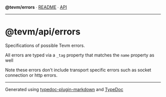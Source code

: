 **@tevm/errors** ∙ [README](README.md) ∙ [API](API.md)

***

# @tevm/api/errors

Specifications of possible Tevm errors.

All errors are typed via a `_tag` property that matches the `name` property as well

Note these errors don't include transport specific errors such as socket connection or http errors.

***
Generated using [typedoc-plugin-markdown](https://www.npmjs.com/package/typedoc-plugin-markdown) and [TypeDoc](https://typedoc.org/)

